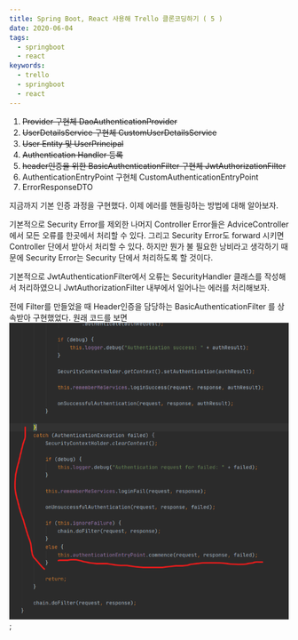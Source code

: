 ```yaml
---
title: Spring Boot, React 사용해 Trello 클론코딩하기 ( 5 )
date: 2020-06-04
tags:
  - springboot
  - react
keywords:
  - trello
  - springboot
  - react
---
```


1. ~~Provider 구현체 DaoAuthenticationProvider~~
2. ~~UserDetailsService 구현체 CustomUserDetailsService~~
3. ~~User Entity 및 UserPrincipal~~
4. ~~Authentication Handler 등록~~
5. ~~header인증을 위한 BasicAuthenticationFilter 구현체 JwtAuthorizationFilter~~
6. AuthenticationEntryPoint 구현체 CustomAuthenticationEntryPoint
7. ErrorResponseDTO

지금까지 기본 인증 과정을 구현했다. 이제 에러를 핸들링하는 방법에 대해 알아보자.

기본적으로 Security Error를 제외한 나머지 Controller Error들은 AdviceController에서 모든 오류를 한곳에서 처리할 수 있다.
그리고 Security Error도 forward 시키면 Controller 단에서 받아서 처리할 수 있다. 하지만 뭔가 불 필요한 낭비라고 생각하기 때문에
Security Error는 Security 단에서 처리하도록 할 것이다.

기본적으로 JwtAuthenticationFilter에서 오류는 SecurityHandler 클래스를 작성해서 처리하였으니 JwtAuthorizationFilter 내부에서
일어나는 에러를 처리해보자.

전에 Filter를 만들었을 때 Header인증을 담당하는 BasicAuthenticationFilter 를 상속받아 구현했었다. 원래 코드를 보면
![](1.png);


 
